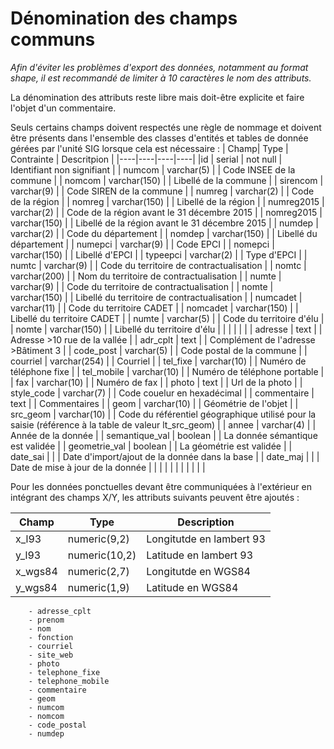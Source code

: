 Dénomination des champs communs
====

*Afin d'éviter les problèmes d'export des données, notamment au format shape, il est recommandé de limiter à 10 caractères le nom des attributs.*

La dénomination des attributs reste libre mais doit-être explicite et faire l'objet d'un commentaire.

Seuls certains champs doivent respectés une règle de nommage et doivent être présents dans l'ensemble des classes d'entités et tables de donnée gérées par l'unité SIG lorsque cela est nécessaire :
| Champ| Type | Contrainte | Descritpion |
|----|----|----|----|
|id | serial | not null | Identifiant non signifiant |
| numcom | varchar(5) | | Code INSEE de la commune |
| nomcom | varchar(150) | | Libellé de la commune |
| sirencom | varchar(9) | |  Code SIREN de la commune |
| numreg | varchar(2) | |  Code de la région |
| nomreg | varchar(150) | |  Libellé de la région |
| numreg2015 | varchar(2) | |  Code de la région avant le 31 décembre 2015 |
| nomreg2015 | varchar(150) | |  Libellé de la région avant le 31 décembre 2015 |
| numdep | varchar(2) | |  Code du département |
| nomdep | varchar(150) | |  Libellé du département |
| numepci | varchar(9)  | | Code EPCI |
| nomepci | varchar(150) | |  Libellé d'EPCI |
| typeepci | varchar(2) | |  Type d'EPCI |
| numtc | varchar(9) | |  Code du territoire de contractualisation |
| nomtc | varchar(200) | |  Nom du territoire de contractualisation |
| numte |  varchar(9) | |  Code du territoire de contractualisation |
| nomte |  varchar(150) | |  Libellé du territoire de contractualisation |
| numcadet | varchar(11) | |  Code du territoire CADET |
| nomcadet | varchar(150) | |  Libellé du territoire CADET |
| numte | varchar(5)  | | Code du territoire d'élu |
| nomte | varchar(150) | |  Libellé du territoire d'élu |
|  |  | |  |
| adresse | text | |  Adresse >10 rue de la vallée |
| adr_cplt | text | |  Complément de l'adresse >Bâtiment 3 |
| code_post | varchar(5) | |  Code postal de la commune |
| courriel | varchar(254) | |  Courriel |
| tel_fixe | varchar(10) | |  Numéro de téléphone fixe |
| tel_mobile | varchar(10) | |  Numéro de téléphone portable |
| fax | varchar(10) | |  Numéro de fax |
| photo | text | |  Url de la photo |
| style_code | varchar(7) | |  Code couelur en hexadécimal |
| commentaire | text | |  Commentaires |
| geom | varchar(10) | | Géométrie de l'objet |
| src_geom | varchar(10) | | Code du référentiel géographique utilisé pour la saisie (référence à la table de valeur lt_src_geom) |
| annee | varchar(4) |  | Année de la donnée |
| semantique_val | boolean | | La donnée sémantique est validée |
| geometrie_val | boolean | | La géométrie est validée |
| date_sai | | | Date d'import/ajout de la donnée dans la base |
| date_maj | | | Date de mise à jour de la donnée |
|  |  | | |
|  |  | | |

Pour les données ponctuelles devant être communiquées à l'extérieur en intégrant des champs X/Y, les attributs suivants peuvent être ajoutés :

| Champ | Type | Description |
|----|----|----|
| x_l93 | numeric(9,2) | Longitutde en lambert 93 |
| y_l93 | numeric(10,2) | Latitude en lambert 93 |
| x_wgs84 | numeric(2,7) | Longitutde en WGS84 |
| y_wgs84 | numeric(1,9) | Latitude en WGS84 |


        - adresse_cplt
        - prenom
        - nom
        - fonction
        - courriel
        - site_web
        - photo
        - telephone_fixe
        - telephone_mobile
        - commentaire
        - geom
        - numcom
        - nomcom
        - code_postal
        - numdep




